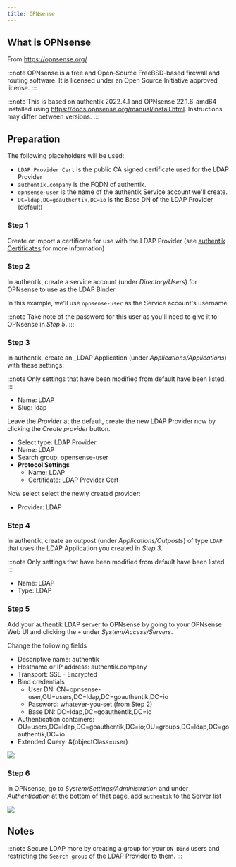 ```yaml
---
title: OPNsense
---
```


## What is OPNsense

From https://opnsense.org/

:::note
OPNsense is a free and Open-Source FreeBSD-based firewall and routing software. It is licensed under an Open Source Initiative approved license.
:::

:::note
This is based on authentik 2022.4.1 and OPNsense 22.1.6-amd64 installed using https://docs.opnsense.org/manual/install.html. Instructions may differ between versions.
:::

## Preparation

The following placeholders will be used:

- `LDAP Provider Cert` is the public CA signed certificate used for the LDAP Provider
- `authentik.company` is the FQDN of authentik.
- `opnsense-user` is the name of the authentik Service account we'll create.
- `DC=ldap,DC=goauthentik,DC=io` is the Base DN of the LDAP Provider (default)

### Step 1

Create or import a certificate for use with the LDAP Provider (see [authentik Certificates](https://goauthentik.io/docs/core/certificates) for more information)

### Step 2

In authentik, create a service account (under _Directory/Users_) for OPNsense to use as the LDAP Binder.

In this example, we'll use `opnsense-user` as the Service account's username

:::note
Take note of the password for this user as you'll need to give it to OPNsense in _Step 5_.
:::

### Step 3

In authentik, create an _LDAP Application (under _Applications/Applications_) with these settings:

:::note
Only settings that have been modified from default have been listed.
:::

- Name: LDAP
- Slug: ldap

Leave the _Provider_ at the default, create the new LDAP Provider now by clicking the _Create provider_ button.

   - Select type: LDAP Provider
   - Name: LDAP
   - Search group: opensense-user
   - **Protocol Settings**
     - Name: LDAP
     - Certificate: LDAP Provider Cert
 
 Now select select the newly created provider:
 
   - Provider: LDAP

### Step 4

In authentik, create an outpost (under _Applications/Outposts_) of type `LDAP` that uses the LDAP Application you created in _Step 3_.

:::note
Only settings that have been modified from default have been listed.
:::

- Name: LDAP
- Type: LDAP

### Step 5

Add your authentik LDAP server to OPNsense by going to your OPNsense Web UI and clicking the `+` under _System/Access/Servers_.

Change the following fields

- Descriptive name: authentik
- Hostname or IP address: authentik.company
- Transport: SSL - Encrypted
- Bind credentials
  - User DN: CN=opnsense-user,OU=users,DC=ldap,DC=goauthentik,DC=io
  - Password: whatever-you-set (from Step 2)
  - Base DN: DC=ldap,DC=goauthentik,DC=io
- Authentication containers: OU=users,DC=ldap,DC=goauthentik,DC=io;OU=groups,DC=ldap,DC=goauthentik,DC=io
- Extended Query: &(objectClass=user)

![](./opnsense1.png)
### Step 6

In OPNsense, go to _System/Settings/Administration_ and under _Authentication_ at the bottom of that page, add `authentik` to the Server list

![](./opnsense2.png)

## Notes

:::note
Secure LDAP more by creating a group for your `DN Bind` users and restricting the `Search group` of the LDAP Provider to them.
:::
